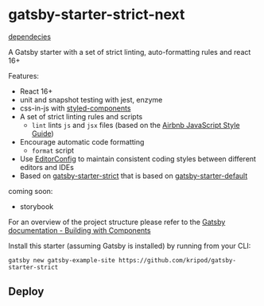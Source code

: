# gatsby-starter-strict-next

[dependecies](https://david-dm.org/crebelsky/gatsby-starter-strict-next.svg)

A Gatsby starter with a set of strict linting, auto-formatting rules and react 16+

Features:

* React 16+
* unit and snapshot testing with jest, enzyme
* css-in-js with [styled-components](https://github.com/styled-components/styled-components)
* A set of strict linting rules and scripts
  * `lint` lints `js` and `jsx` files (based on the [Airbnb JavaScript Style Guide][])
* Encourage automatic code formatting
  * `format` script
* Use [EditorConfig](http://editorconfig.org) to maintain consistent coding styles between different editors and IDEs
* Based on [gatsby-starter-strict](https://github.com/kripod/gatsby-starter-strict) that is based on [gatsby-starter-default](https://github.com/gatsbyjs/gatsby-starter-default)

coming soon:

* storybook

For an overview of the project structure please refer to the [Gatsby documentation - Building with Components](https://www.gatsbyjs.org/docs/building-with-components/)

Install this starter (assuming Gatsby is installed) by running from your CLI:

```
gatsby new gatsby-example-site https://github.com/kripod/gatsby-starter-strict
```

[airbnb javascript style guide]: https://github.com/airbnb/javascript

## Deploy
